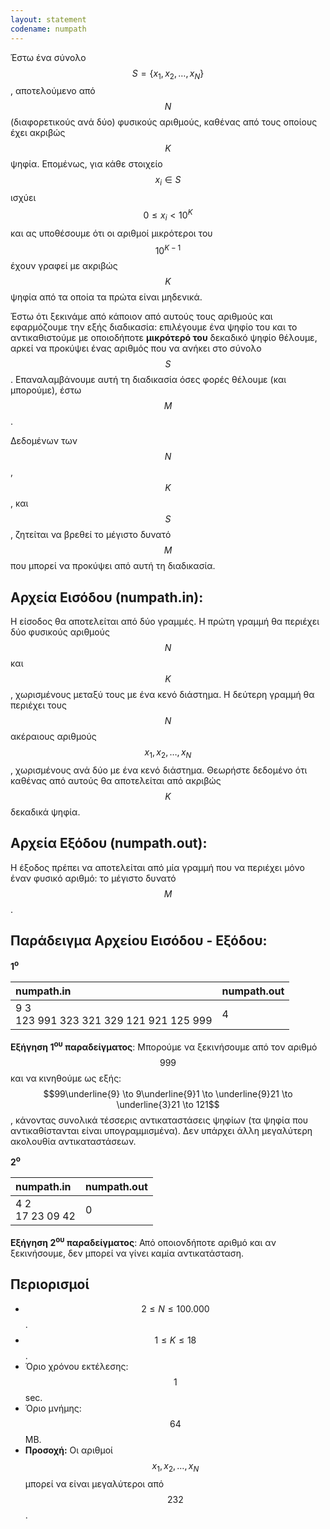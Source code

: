 ```yaml
---
layout: statement
codename: numpath
---
```


Έστω ένα σύνολο $$S = \lbrace x_1, x_2, \ldots, x_N \rbrace$$, αποτελούμενο από $$N$$ (διαφορετικούς ανά δύο) φυσικούς αριθμούς, καθένας από τους οποίους έχει ακριβώς $$K$$ ψηφία. Επομένως, για κάθε στοιχείο $$x_i \in S$$ ισχύει $$0 \leq x_i < 10^K$$ και ας υποθέσουμε ότι οι αριθμοί μικρότεροι του $$10^{K−1}$$ έχουν γραφεί με ακριβώς $$K$$ ψηφία από τα οποία τα πρώτα είναι μηδενικά.

Έστω ότι ξεκινάμε από κάποιον από αυτούς τους αριθμούς και εφαρμόζουμε την εξής διαδικασία: επιλέγουμε ένα ψηφίο του και το αντικαθιστούμε με οποιοδήποτε **μικρότερό του** δεκαδικό ψηφίο θέλουμε, αρκεί να προκύψει ένας αριθμός που να ανήκει στο σύνολο $$S$$. Επαναλαμβάνουμε αυτή τη διαδικασία όσες φορές θέλουμε (και μπορούμε), έστω $$M$$.

Δεδομένων των $$N$$, $$K$$, και $$S$$, ζητείται να βρεθεί το μέγιστο δυνατό $$M$$ που μπορεί να προκύψει από αυτή τη διαδικασία.

## Αρχεία Εισόδου (numpath.in):

Η είσοδος θα αποτελείται από δύο γραμμές. Η πρώτη γραμμή θα περιέχει δύο φυσικούς αριθμούς $$N$$ και $$K$$, χωρισμένους μεταξύ τους με ένα κενό διάστημα. Η δεύτερη γραμμή θα περιέχει τους $$N$$ ακέραιους αριθμούς $$x_1, x_2, \ldots, x_N$$, χωρισμένους ανά δύο με ένα κενό διάστημα. Θεωρήστε δεδομένο ότι καθένας από αυτούς θα
αποτελείται από ακριβώς $$K$$ δεκαδικά ψηφία.

## Αρχεία Εξόδου (numpath.out):

Η έξοδος πρέπει να αποτελείται από μία γραμμή που να περιέχει μόνο έναν φυσικό αριθμό: το μέγιστο δυνατό $$M$$.

## Παράδειγμα Αρχείου Εισόδου - Εξόδου:

**1<sup>o</sup>**

| **numpath.in**      | **numpath.out** |
| :--- | :--- |
| 9 3<br>123 991 323 321 329 121 921 125 999 | 4 |

**Εξήγηση 1<sup>ου</sup> παραδείγματος**: Μπορούμε να ξεκινήσουμε από τον αριθμό $$999$$ και να κινηθούμε ως εξής: $$99\underline{9} \to 9\underline{9}1 \to \underline{9}21 \to \underline{3}21 \to 121$$, κάνοντας συνολικά τέσσερις αντικαταστάσεις ψηφίων (τα ψηφία που αντικαθίστανται είναι υπογραμμισμένα). Δεν υπάρχει άλλη μεγαλύτερη ακολουθία αντικαταστάσεων.

**2<sup>o</sup>**

| **numpath.in**      | **numpath.out** |
| :--- | :--- |
| 4 2<br>17 23 09 42 | 0 |

**Εξήγηση 2<sup>ου</sup> παραδείγματος**: Από οποιονδήποτε αριθμό και αν ξεκινήσουμε, δεν μπορεί να γίνει καμία αντικατάσταση.

## Περιορισμοί

 - $$2 \leq N \leq 100.000$$.
 - $$1 \leq K \leq 18$$.
 - Όριο χρόνου εκτέλεσης: $$1$$ sec.
 - Όριο μνήμης: $$64$$ MB.
 - **Προσοχή:** Οι αριθμοί $$x_1, x_2, \ldots, x_N$$ μπορεί να είναι μεγαλύτεροι από $$232$$.
